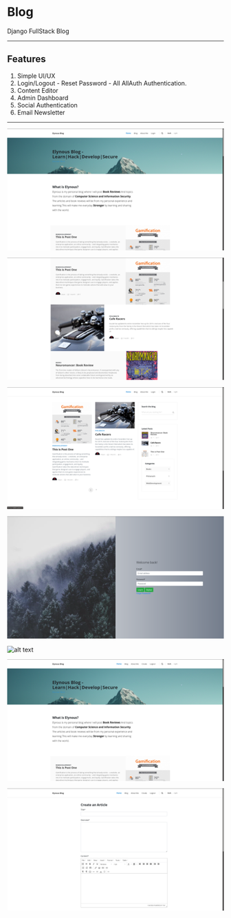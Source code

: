 # Blog
Django  FullStack Blog
****************

## Features
1. Simple UI/UX
2. Login/Logout - Reset Password - All AllAuth Authentication.
3. Content Editor
4. Admin Dashboard
5. Social Authentication
6. Email Newsletter
********


![alt text](https://github.com/Tikam02/Django_Blog/blob/master/ss/b1.png "HomePage")

![alt text](https://github.com/Tikam02/Django_Blog/blob/master/ss/b2.png "HomePage")

![alt text](https://github.com/Tikam02/Django_Blog/blob/master/ss/b3.png "HomePage")

![alt text](https://github.com/Tikam02/Django_Blog/blob/master/ss/b4.png "HomePage")

![alt text](https://github.com/Tikam02/v_Blog/blob/master/ss/b5.png "HomePage")

![alt text](https://github.com/Tikam02/Django_Blog/blob/master/ss/b6.png "HomePage")

![alt text](https://github.com/Tikam02/Django_Blog/blob/master/ss/b7.png "Content Editor")



